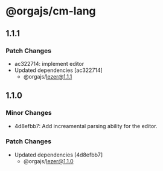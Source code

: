 # @orgajs/cm-lang

## 1.1.1

### Patch Changes

- ac322714: implement editor
- Updated dependencies [ac322714]
  - @orgajs/lezer@1.1.1

## 1.1.0

### Minor Changes

- 4d8efbb7: Add increamental parsing ability for the editor.

### Patch Changes

- Updated dependencies [4d8efbb7]
  - @orgajs/lezer@1.1.0
